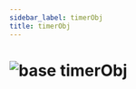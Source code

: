 ```yaml
---
sidebar_label: timerObj
title: timerObj
---
```


# <img src='/img/wiki/base.png' alt='base' data-tag='env-tag' /> timerObj


